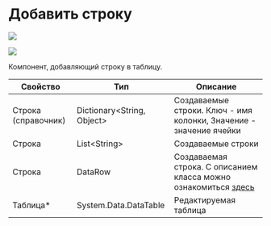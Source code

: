 # Добавить строку

![](<../../../../.gitbook/assets/image (100) (1) (268).png>)

![](<../../../../.gitbook/assets/image (345).png>)

Компонент, добавляющий строку в таблицу.

| Свойство            | Тип                         | Описание                                                           |
| ------------------- | --------------------------- | ------------------------------------------------------------------ |
| Строка (справочник) | Dictionary\<String, Object> | Создаваемые строки. Ключ - имя колонки, Значение - значение ячейки |
| Строка              | List\<String>               | Создаваемые строки                                                 |
| Строка              | DataRow                     | Создаваемая строка. С описанием класса можно ознакомиться [здесь](https://docs.microsoft.com/ru-ru/dotnet/api/system.data.datarow?view=net-5.0)|
| Таблица\*           | System.Data.DataTable       | Редактируемая таблица                                              |
